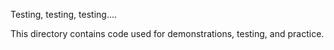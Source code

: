 Testing, testing, testing....


This directory contains code used for demonstrations, testing, and practice. 
